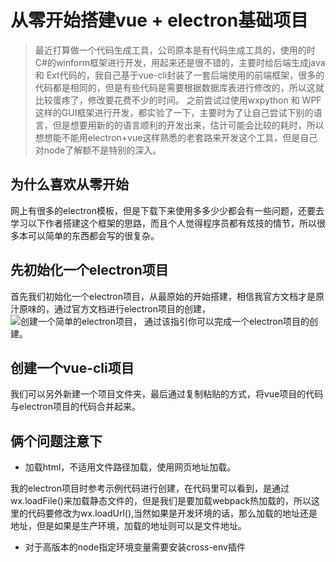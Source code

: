 # 从零开始搭建vue + electron基础项目

> 最近打算做一个代码生成工具，公司原本是有代码生成工具的，使用的时C\#的winform框架进行开发，用起来还是很不错的，主要时给后端生成java 和 Ext代码的，我自己基于vue-cli封装了一套后端使用的前端框架，很多的代码都是相同的，但是有些代码是需要根据数据库表进行修改的，所以这就比较蛋疼了，修改要花费不少的时间。 之前尝试过使用wxpython 和 WPF这样的GUI框架进行开发，都实验了一下，主要时为了让自己尝试下别的语言，但是想要用新的的语言顺利的开发出来，估计可能会比较的耗时，所以想想能不能用electron+vue这样熟悉的老套路来开发这个工具，但是自己对node了解额不是特别的深入。

## 为什么喜欢从零开始

网上有很多的electron模板，但是下载下来使用多多少少都会有一些问题，还要去学习以下作者搭建这个框架的思路，而且个人觉得程序员都有炫技的情节，所以很多本可以简单的东西都会写的很复杂。

## 先初始化一个electron项目

首先我们初始化一个electron项目，从最原始的开始搭建，相信我官方文档才是原汁原味的，通过官方文档进行electron项目的创建，![&#x521B;&#x5EFA;&#x4E00;&#x4E2A;&#x7B80;&#x5355;&#x7684;electron&#x9879;&#x76EE;](https://electronjs.org/docs/tutorial/first-app)， 通过该指引你可以完成一个electron项目的创建。

## 创建一个vue-cli项目

我们可以另外新建一个项目文件夹，最后通过复制粘贴的方式，将vue项目的代码与electron项目的代码合并起来。

## 俩个问题注意下

* 加载html，不适用文件路径加载，使用网页地址加载。

我的electron项目时参考示例代码进行创建，在代码里可以看到，是通过wx.loadFile\(\)来加载静态文件的，但是我们是要加载webpack热加载的，所以这里的代码要修改为wx.loadUrl\(\),当然如果是开发环境的话，那么加载的地址还是地址，但是如果是生产环境，加载的地址则可以是文件地址。

* 对于高版本的node指定环境变量需要安装cross-env插件

